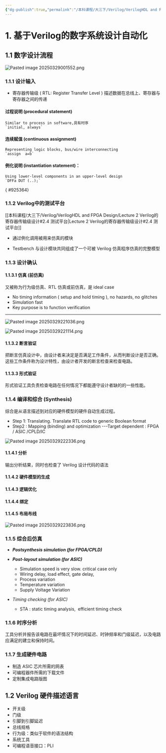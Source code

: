 ```yaml
---
{"dg-publish":true,"permalink":"/本科课程/大三下/Verilog/VerilogHDL and FPGA Design/Lecture 1 基于Verilog的数字系统设计自动化/"}
---
```



# 1. 基于Verilog的数字系统设计自动化

## 1.1 数字设计流程

![Pasted image 20250329001552.png](/img/user/attachment_manager/Pasted%20image%2020250329001552.png)

### 1.1.1 设计输入

- 寄存器传输级 ( RTL: Register Transfer Level )
	描述数据在总线上、寄存器与寄存器之间的传递

#### 过程说明 (procedural statement)
	Similar to process in software,具有时序
	`initial, always`

####  连续赋值 (continuous assignment)
	Representing logic blocks, bus/wire interconnecting
	`assign  a=b`

#### 例化说明 (instantiation statement)：
	Using lower-level components in an upper-level design
	`DFFa DUT (..);`
{ #925364}


### 1.1.2 Verilog中的测试平台

[[本科课程/大三下/Verilog/VerilogHDL and FPGA Design/Lecture 2 Verilog的寄存器传输级设计#2.4 测试平台\|Lecture 2 Verilog的寄存器传输级设计#2.4 测试平台]]
- 通过例化调用被用来仿真的模块

- Testbench 与设计模块共同组成了一个可被 Verilog 仿真程序仿真的完整模型

### 1.1.3 设计确认

#### 1.1.3.1 仿真 (前仿真)

又被称为行为级仿真、RTL 仿真或前仿真，是 ideal case

- No timing information ( setup and hold timing ), no hazards, no glitches
- Simulation fast
- Key purpose is to function verification
****
![Pasted image 20250329221036.png](/img/user/attachment_manager/Pasted%20image%2020250329221036.png)

![Pasted image 20250329221114.png](/img/user/attachment_manager/Pasted%20image%2020250329221114.png)
#### 1.1.3.2 断言验证

把断言仿真设计中，由设计者来决定是否满足工作条件，从而判断设计是否正确。这些工作条件称为设计特性，由设计者开发的断言检查来检查电路。

#### 1.1.3.3 形式验证

形式验证工具负责检查电路在任何情况下都能遵守设计者缺的的一些性能。

### 1.1.4 编译和综合 (Synthesis)

综合是从语言描述到对应的硬件模型的硬件自动生成过程。

- Step 1: Translating. Translate RTL code to generic Boolean format
- Step2 : Mapping (binding) and optimization
	---Target dependent : FPGA / ASIC /CPLD/IC

![Pasted image 20250329222336.png](/img/user/attachment_manager/Pasted%20image%2020250329222336.png)
#### 1.1.4.1 分析

输出分析结果，同时也检查了 Verilog 设计代码的语法

#### 1.1.4.2 硬件模型的生成

#### 1.1.4.3 逻辑优化

#### 1.1.4.4 绑定

#### 1.1.4.5 布局布线
![Pasted image 20250329223836.png](/img/user/attachment_manager/Pasted%20image%2020250329223836.png)

### 1.1.5 综合后仿真 

- ***Postsynthesis simulation (for FPGA/CPLD)***

- ***Post-layout simulation (for ASIC)***
	- Simulation speed is very slow. critical case only
	- Wiring delay, load effect, gate delay,
	- Process variation
	- Temperature variation
	- Supply Voltage Variation

- *Timing checking (for ASIC)*
	-  STA : static timing analysis,  efficient timing check

### 1.1.6 时序分析

工具分析并报告该电路在最坏情况下的时间延迟、时钟频率和门级延迟，以及电路应满足的建立和保持时间。

### 1.1.7 生成硬件电路

- 制造 ASIC 芯片所需的网表
- 可编程器件所需的下载文件
- 定制集成电路版图

## 1.2 Verilog 硬件描述语言

- 开关级
- 门级
- 引脚到引脚延迟
- 总线规格
- 行为级：类似于软件的语法结构
- 系统工具
- 可编程语音接口：PLI



